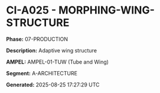 # CI-A025 - MORPHING-WING-STRUCTURE

**Phase:** 07-PRODUCTION

**Description:** Adaptive wing structure

**AMPEL:** AMPEL-01-TUW (Tube and Wing)

**Segment:** A-ARCHITECTURE

**Generated:** 2025-08-25 17:27:29 UTC
